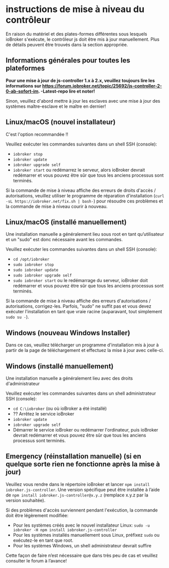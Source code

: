 # instructions de mise à niveau du contrôleur

En raison du matériel et des plates-formes différentes sous lesquels ioBroker s'exécute, le contrôleur js doit être mis à jour manuellement. Plus de détails peuvent être trouvés dans la section appropriée.

## Informations générales pour toutes les plateformes

**Pour une mise à jour de js-controller 1.x à 2.x, veuillez toujours lire les informations sur https://forum.iobroker.net/topic/25692/js-controller-2-0-ab-sofort-im. -Latest-repo lire et noter!**

Sinon, veuillez d'abord mettre à jour les esclaves avec une mise à jour des systèmes maître-esclave et le maître en dernier!

## Linux/macOS (nouvel installateur)
C'est l'option recommandée !!

Veuillez exécuter les commandes suivantes dans un shell SSH (console):
* `iobroker stop`
* `iobroker update`
* `iobroker upgrade self`
* `iobroker start` ou redémarrez le serveur, alors ioBroker devrait redémarrer et vous pouvez être sûr que tous les anciens processus sont terminés.

Si la commande de mise à niveau affiche des erreurs de droits d'accès / autorisations, veuillez utiliser le programme de réparation d'installation (`curl -sL https://iobroker.net/fix.sh | bash-`) pour résoudre ces problèmes et la commande de mise à niveau courir à nouveau.

## Linux/macOS (installé manuellement)

Une installation manuelle a généralement lieu sous root en tant qu’utilisateur et un "sudo" est donc nécessaire avant les commandes.

Veuillez exécuter les commandes suivantes dans un shell SSH (console):
* `cd /opt/iobroker`
* `sudo iobroker stop`
* `sudo iobroker update`
* `sudo iobroker upgrade self`
* `sudo iobroker start` ou le redémarrage du serveur, ioBroker doit redémarrer et vous pouvez être sûr que tous les anciens processus sont terminés.

Si la commande de mise à niveau affiche des erreurs d'autorisations / autorisations, corrigez-les. Parfois, "sudo" ne suffit pas et vous devez exécuter l'installation en tant que vraie racine (auparavant, tout simplement `sudo su -`).

## Windows (nouveau Windows Installer)

Dans ce cas, veuillez télécharger un programme d'installation mis à jour à partir de la page de téléchargement et effectuez la mise à jour avec celle-ci.

## Windows (installé manuellement)
Une installation manuelle a généralement lieu avec des droits d'administrateur

Veuillez exécuter les commandes suivantes dans un shell administrateur SSH (console):
* `cd C:\iobroker` (ou où ioBroker a été installé)
* ?? Arrêtez le service ioBroker
* `iobroker update`
* `iobroker upgrade self`
* Démarrer le service ioBroker ou redémarrer l'ordinateur, puis ioBroker devrait redémarrer et vous pouvez être sûr que tous les anciens processus sont terminés.

## Emergency (réinstallation manuelle) (si en quelque sorte rien ne fonctionne après la mise à jour)
Veuillez vous rendre dans le répertoire ioBroker et lancer `npm install iobroker.js-controller`. Une version spécifique peut être installée à l’aide de `npm install iobroker.js-controller@x.y.z` (remplace x.y.z par la version souhaitée).

Si des problèmes d'accès surviennent pendant l'exécution, la commande doit être légèrement modifiée:
* Pour les systèmes créés avec le nouvel installateur Linux: `sudo -u iobroker -H npm install iobroker.js-controller`
* Pour les systèmes installés manuellement sous Linux, préfixez `sudo` ou exécutez-le en tant que root.
* Pour les systèmes Windows, un shell administrateur devrait suffire

Cette façon de faire n’est nécessaire que dans très peu de cas et veuillez consulter le forum à l’avance!
